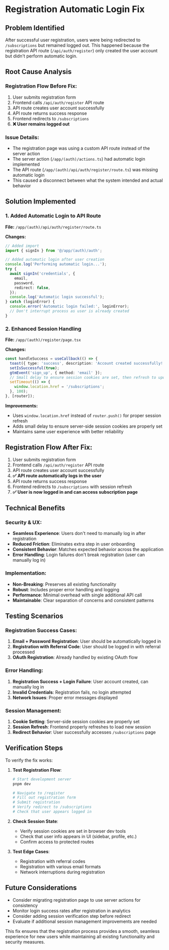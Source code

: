 # Registration Automatic Login Fix

## Problem Identified
After successful user registration, users were being redirected to `/subscriptions` but remained logged out. This happened because the registration API route (`/api/auth/register`) only created the user account but didn't perform automatic login.

## Root Cause Analysis

### Registration Flow Before Fix:
1. User submits registration form
2. Frontend calls `/api/auth/register` API route
3. API route creates user account successfully
4. API route returns success response
5. Frontend redirects to `/subscriptions`
6. **❌ User remains logged out**

### Issue Details:
- The registration page was using a custom API route instead of the server action
- The server action (`/app/(auth)/actions.ts`) had automatic login implemented
- The API route (`/app/(auth)/api/auth/register/route.ts`) was missing automatic login
- This caused a disconnect between what the system intended and actual behavior

## Solution Implemented

### 1. Added Automatic Login to API Route
**File:** `/app/(auth)/api/auth/register/route.ts`

**Changes:**
```typescript
// Added import
import { signIn } from '@/app/(auth)/auth';

// Added automatic login after user creation
console.log('Performing automatic login...');
try {
  await signIn('credentials', {
    email,
    password,
    redirect: false,
  });
  console.log('Automatic login successful');
} catch (loginError) {
  console.error('Automatic login failed:', loginError);
  // Don't interrupt process as user is already created
}
```

### 2. Enhanced Session Handling
**File:** `/app/(auth)/register/page.tsx`

**Changes:**
```typescript
const handleSuccess = useCallback(() => {
  toast({ type: 'success', description: 'Account created successfully!' });
  setIsSuccessful(true);
  gtmEvent('sign_up', { method: 'email' });
  // Small delay to ensure session cookies are set, then refresh to update session state
  setTimeout(() => {
    window.location.href = '/subscriptions';
  }, 100);
}, [router]);
```

**Improvements:**
- Uses `window.location.href` instead of `router.push()` for proper session refresh
- Adds small delay to ensure server-side session cookies are properly set
- Maintains same user experience with better reliability

## Registration Flow After Fix:
1. User submits registration form
2. Frontend calls `/api/auth/register` API route
3. API route creates user account successfully
4. **✅ API route automatically logs in the user**
5. API route returns success response
6. Frontend redirects to `/subscriptions` with session refresh
7. **✅ User is now logged in and can access subscription page**

## Technical Benefits

### Security & UX:
- **Seamless Experience**: Users don't need to manually log in after registration
- **Reduced Friction**: Eliminates extra step in user onboarding
- **Consistent Behavior**: Matches expected behavior across the application
- **Error Handling**: Login failures don't break registration (user can manually log in)

### Implementation:
- **Non-Breaking**: Preserves all existing functionality
- **Robust**: Includes proper error handling and logging
- **Performance**: Minimal overhead with single additional API call
- **Maintainable**: Clear separation of concerns and consistent patterns

## Testing Scenarios

### Registration Success Cases:
1. **Email + Password Registration**: User should be automatically logged in
2. **Registration with Referral Code**: User should be logged in with referral processed
3. **OAuth Registration**: Already handled by existing OAuth flow

### Error Handling:
1. **Registration Success + Login Failure**: User account created, can manually log in
2. **Invalid Credentials**: Registration fails, no login attempted
3. **Network Issues**: Proper error messages displayed

### Session Management:
1. **Cookie Setting**: Server-side session cookies are properly set
2. **Session Refresh**: Frontend properly refreshes to load new session
3. **Redirect Behavior**: User successfully accesses `/subscriptions` page

## Verification Steps

To verify the fix works:

1. **Test Registration Flow**:
   ```bash
   # Start development server
   pnpm dev
   
   # Navigate to /register
   # Fill out registration form
   # Submit registration
   # Verify redirect to /subscriptions
   # Check that user appears logged in
   ```

2. **Check Session State**:
   - Verify session cookies are set in browser dev tools
   - Check that user info appears in UI (sidebar, profile, etc.)
   - Confirm access to protected routes

3. **Test Edge Cases**:
   - Registration with referral codes
   - Registration with various email formats
   - Network interruptions during registration

## Future Considerations

- Consider migrating registration page to use server actions for consistency
- Monitor login success rates after registration in analytics
- Consider adding session verification step before redirect
- Evaluate if additional session management improvements are needed

This fix ensures that the registration process provides a smooth, seamless experience for new users while maintaining all existing functionality and security measures.